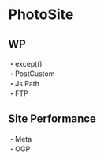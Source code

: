 # PhotoSite  

## WP  
・except()                                                  
・PostCustom  
・Js Path  
・FTP

## Site Performance
・Meta  
・OGP
